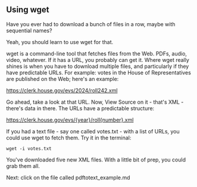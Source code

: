## Using wget

Have you ever had to download a bunch of files in a row, maybe with sequential names?

Yeah, you should learn to use wget for that.

wget is a command-line tool that fetches files from the Web. PDFs, audio, video, whatever. If it has a URL, you probably can get it. Where wget really shines is when you have to download multiple files, and particularly if they have predictable URLs. For example: votes in the House of Representatives are published on the Web; here's an example:

https://clerk.house.gov/evs/2024/roll242.xml

Go ahead, take a look at that URL. Now, View Source on it - that's XML - there's data in there. The URLs have a predictable structure:

https://clerk.house.gov/evs/{year}/roll{number}.xml

If you had a text file - say one called votes.txt - with a list of URLs, you could use wget to fetch them. Try it in the terminal:

```
wget -i votes.txt
```

You've downloaded five new XML files. With a little bit of prep, you could grab them all.

Next: click on the file called pdftotext_example.md
